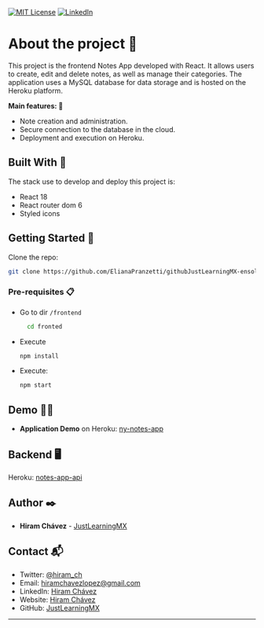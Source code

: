 [![MIT License][license-shield]][license-url]
[![LinkedIn][linkedin-shield]][linkedin-url]

# About the project 📝

This project is the frontend Notes App developed with React.
It allows users to create, edit and delete notes, as well as manage their categories. 
The application uses a MySQL database for data storage and is hosted on the Heroku platform.

<b>Main features: </b>📌

<ul>
    <li>Note creation and administration.</li>
    <li>Secure connection to the database in the cloud.</li>
    <li>Deployment and execution on Heroku.</li>
</ul>

## Built With 🔐

The stack use to develop and deploy this project is:

* React 18
* React router dom 6
* Styled icons

## Getting Started 🚀

Clone the repo:
```bash
git clone https://github.com/ElianaPranzetti/githubJustLearningMX-ensolvers-challenge.git
```

### Pre-requisites 📋

* Go to dir `/frontend`
  ```bash
    cd fronted
    ```
* Execute
  ```bash
  npm install
  ```
* Execute:
  ```bash
  npm start
  ```

## Demo 👨‍💻

- **Application Demo** on Heroku: [ny-notes-app](https://my-notes-app-1673bce910ea.herokuapp.com/)

## Backend 🖥️

Heroku: [notes-app-api](https://notes-app-api-1d668731c17b.herokuapp.com//swagger-ui/index.html)

## Author ✒️

* **Hiram Chávez** - [JustLearningMX](https://github.com/JustLearningMX)

## Contact 📬

* Twitter: [@hiram_ch](https://twitter.com/hiram_ch)
* Email: [hiramchavezlopez@gmail.com](https://twitter.com/hiram_ch)
* LinkedIn: [Hiram Chávez](https://www.linkedin.com/in/hiram-chavez-24126831/)
* Website: [Hiram Chávez](https://hiramchavez.com)
* GitHub: [JustLearningMX](https://github.com/JustLearningMX)

---

<!-- MARKDOWN LINKS & IMAGES -->
<!-- https://www.markdownguide.org/basic-syntax/#reference-style-links -->
[license-shield]: https://img.shields.io/github/license/othneildrew/Best-README-Template.svg?style=for-the-badge
[license-url]: https://choosealicense.com/licenses/mit/
[linkedin-shield]: https://img.shields.io/badge/-LinkedIn-black.svg?style=for-the-badge&logo=linkedin&colorB=555
[linkedin-url]: https://www.linkedin.com/in/hiram-chavez-24126831/
[product-screenshot]: /src/main/resources/static/img/caratula-todolist-app.png